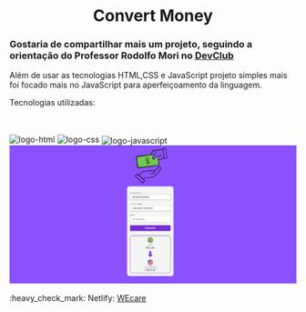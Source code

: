 <h1 align="center">Convert Money</h1>


<h3>Gostaria de compartilhar mais um projeto, seguindo a orientação do Professor Rodolfo Mori no <a href="https://rodolfomori.com.br/devclub">DevClub</a></h3>

<P>Além de usar as tecnologias HTML,CSS e JavaScript projeto simples mais foi focado mais no JavaScript para aperfeiçoamento da linguagem.</P>


<p>Tecnologias utilizadas:</p>
<br>
<br>
  <img src="https://img.shields.io/badge/HTML-239120?style=for-the-badge&logo=html5&logoColor=white" alt="logo-html">
  <img src="https://img.shields.io/badge/CSS-239120?&style=for-the-badge&logo=css3&logoColor=white" alt="logo-css">
  <img align="center" width="110px" src="https://img.shields.io/badge/JavaScript-F7DF1E?style=for-the-badge&logo=javascript&logoColor=black" alt="logo-javascript">
 
  <img src="https://github.com/AlexeEdu/Projeto-Conversor-de-Moedas/blob/main/assets/Convert%20Money.png?raw=true" alt="imagemConvertMoney">
 

  <p>:heavy_check_mark: Netlify: <a href="https://projeto-wecare.netlify.app/">WEcare</a></p>
